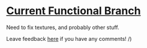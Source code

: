 # [Current Functional Branch](https://github.com/g-l-i-t-c-h-o-r-s-e/RKModel.pde/tree/main-animated-wip-submesh-visibility)
Need to fix textures, and probably other stuff.

Leave feedback [here](https://gist.github.com/g-l-i-t-c-h-o-r-s-e/5590148123825db0205a1ff0d0428f0e) if you have any comments! /) <br>
